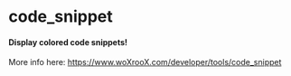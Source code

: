 # code_snippet
#### Display colored code snippets!
More info here: https://www.woXrooX.com/developer/tools/code_snippet
